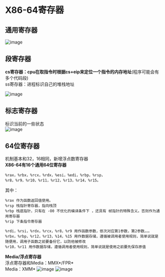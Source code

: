# X86-64寄存器 #  

## 通用寄存器 ##  

![image](https://user-images.githubusercontent.com/20179983/129471005-939aa813-5297-4788-b2cd-044c9e44b733.png)


## 段寄存器 ##  

**cs寄存器：cpu在取指令时根据cs+eip来定位一个指令的内存地址**(程序可能会有多个代码段)  
ss寄存器：进程标识自己的堆栈地址  

![image](https://user-images.githubusercontent.com/20179983/129471215-3f251b71-194a-4187-bf10-8ede05ddaead.png)

    


## 标志寄存器 ##  
标识当前的一些状态   
![image](https://user-images.githubusercontent.com/20179983/129471371-65076d22-d1e4-4bb5-8997-d5987a76932f.png)  

## 64位寄存器 ##  
机制基本和32，16相同，新增浮点数寄存器  
**X86-64有16个通用64位寄存器**  

    %rax，%rbx，%rcx，%rdx，%esi，%edi，%rbp，%rsp，%r8，%r9，%r10，%r11，%r12，%r13，%r14，%r15。

其中：  

    %rax 作为函数返回值使用。
    %rsp 栈指针寄存器，指向栈顶
    %rbp 栈底指针，只有在 -O0 不优化的编译条件下 ，还具有 帧指针的特殊含义。否则作为通用寄存器  
    %rip 下条指令寄存器
    
    %rdi，%rsi，%rdx，%rcx，%r8，%r9 用作函数参数，依次对应第1参数，第2参数。。。
    %rbx，%rbp，%r12，%r13，%14，%15 用作数据存储，遵循被调用者使用规则，简单说就是随便用，调用子函数之前要备份它，以防他被修改
    %r10，%r11 用作数据存储，遵循调用者使用规则，简单说就是使用之前要先保存原值

**Media/浮点寄存器**  
浮点寄存器和Media：MMX*/FPR*  
Media：XMM*
![image](https://user-images.githubusercontent.com/20179983/124854792-7690d580-dfda-11eb-8f95-7d1108def8b2.png)
![image](https://user-images.githubusercontent.com/20179983/129471548-4fa269b4-8930-4c05-9d16-49d270e5bbc5.png)
